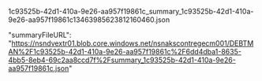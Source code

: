 1c93525b-42d1-410a-9e26-aa957f19861c_summary_1c93525b-42d1-410a-9e26-aa957f19861c13463985623812160460.json

"summaryFileURL": "https://nsndvextr01.blob.core.windows.net/nsnakscontregecm001/DEBTMAN%2F1c93525b-42d1-410a-9e26-aa957f19861c%2F6dd4dba1-8635-4bb5-8eb4-69c2aa8ccd7f%2Fsummary_1c93525b-42d1-410a-9e26-aa957f19861c.json"

